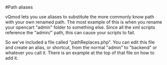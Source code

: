 #Path aliases

vQmod lets you use aliases to substitute the more commonly know path with your own renamed path. The most example of this is when you rename your opencart "admin" folder to something else. Since all the xml scripts reference the "admin/" path, this can cause your scripts to fail. 

So we've included a file called "pathReplaces.php". You can edit this file and create an alias, or shortcut, from the normal "admin" to "backend" or whatever you call it. There is an example at the top of that file on how to add it.